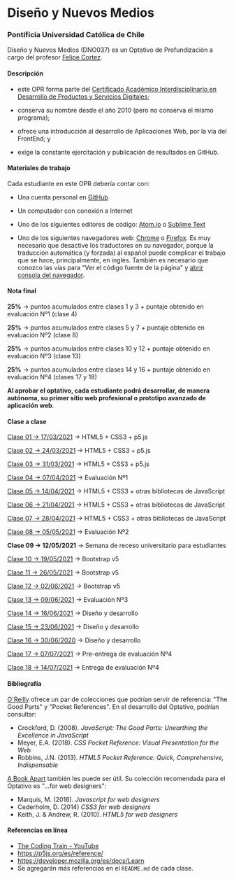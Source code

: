 # Diseño y Nuevos Medios

### Pontificia Universidad Católica de Chile

Diseño y Nuevos Medios (DNO037) es un Optativo de Profundización a cargo del profesor [Felipe Cortez](https://faco.cl/).

#### Descripción

- este OPR forma parte del [Certificado Académico Interdisciplinario en Desarrollo de Productos y Servicios Digitales](http://formaciongeneral.uc.cl/certificados-academicos/interdisciplinarios/725-desarrollo-de-productos-y-servicios-digitales);

- conserva su nombre desde el año 2010 (pero no conserva el mismo programa);

- ofrece una introducción al desarrollo de Aplicaciones Web, por la vía del FrontEnd; y

- exige la constante ejercitación y publicación de resultados en GitHub.


#### Materiales de trabajo

Cada estudiante en este OPR debería contar con:

- Una cuenta personal en [GitHub](https://github.com/join)

- Un computador con conexión a Internet

- Uno de los siguientes editores de código: [Atom.io](https://atom.io/) o [Sublime Text](https://www.sublimetext.com/)

- Uno de los siguientes navegadores web: [Chrome](https://www.google.com/intl/es-419/chrome/) o [Firefox](https://www.mozilla.org/es-CL/firefox/new/). Es muy necesario que desactive los traductores en su navegador, porque la traducción automática (y forzada) al español puede complicar el trabajo que se hace, principalmente, en inglés. También es necesario que conozco las vías para "Ver el código fuente de la página" y [abrir consola del navegador](https://transferwise.com/es/help/articles/2954851/como-abrir-la-consola-de-tu-navegador).


#### Nota final 

**25%** → puntos acumulados entre clases 1 y 3 + puntaje obtenido en evaluación Nº1 (clase 4)

**25%** → puntos acumulados entre clases 5 y 7 + puntaje obtenido en evaluación Nº2 (clase 8)

**25%** → puntos acumulados entre clases 10 y 12 + puntaje obtenido en evaluación Nº3 (clase 13)

**25%** → puntos acumulados entre clases 14 y 16 + puntaje obtenido en evaluación Nº4 (clases 17 y 18)


**Al aprobar el optativo, cada estudiante podrá desarrollar, de manera autónoma, su primer sitio web profesional o prototipo avanzado de aplicación web**.

#### Clase a clase

[Clase 01 → 17/03/2021](https://github.com/profesorfaco/dno037-2021/tree/main/clase-01) → HTML5 + CSS3 + p5.js

[Clase 02 → 24/03/2021](https://github.com/profesorfaco/dno037-2021/tree/main/clase-02) → HTML5 + CSS3 + p5.js

[Clase 03 → 31/03/2021](https://github.com/profesorfaco/dno037-2021/tree/main/clase-03) → HTML5 + CSS3 + p5.js

[Clase 04 → 07/04/2021](https://github.com/profesorfaco/dno037-2021/tree/main/clase-04) → Evaluación Nº1

[Clase 05 → 14/04/2021](https://github.com/profesorfaco/dno037-2021/tree/main/clase-05) → HTML5 + CSS3 + otras bibliotecas de JavaScript

[Clase 06 → 21/04/2021](https://github.com/profesorfaco/dno037-2021/tree/main/clase-06) → HTML5 + CSS3 + otras bibliotecas de JavaScript

[Clase 07 → 28/04/2021](https://github.com/profesorfaco/dno037-2021/tree/main/clase-07) → HTML5 + CSS3 + otras bibliotecas de JavaScript

[Clase 08 → 05/05/2021](https://github.com/profesorfaco/dno037-2021/tree/main/clase-08) → Evaluación Nº2

**Clase 09 → 12/05/2021** → Semana de receso universitario para estudiantes

[Clase 10 → 19/05/2021](https://github.com/profesorfaco/dno037-2021/tree/main/clase-10) → Bootstrap v5

[Clase 11 → 26/05/2021](https://github.com/profesorfaco/dno037-2021/tree/main/clase-11) → Bootstrap v5

[Clase 12 → 02/06/2021](https://github.com/profesorfaco/dno037-2021/tree/main/clase-12) → Bootstrap v5

[Clase 13 → 09/06/2021](https://github.com/profesorfaco/dno037-2021/tree/main/clase-13) → Evaluación Nº3

[Clase 14 → 16/06/2021](https://github.com/profesorfaco/dno037-2021/tree/main/clase-14) → Diseño y desarrollo

[Clase 15 → 23/06/2021](https://github.com/profesorfaco/dno037-2021/tree/main/clase-15) → Diseño y desarrollo

[Clase 16 → 30/06/2020](https://github.com/profesorfaco/dno037-2021/tree/main/clase-16) → Diseño y desarrollo

[Clase 17 → 07/07/2021](https://github.com/profesorfaco/dno037-2021/tree/main/clase-17) → Pre-entrega de evaluación Nº4

[Clase 18 → 14/07/2021](https://github.com/profesorfaco/dno037-2021/tree/main/clase-18) → Entrega de evaluación Nº4


#### Bibliografía

[O'Reilly](http://shop.oreilly.com/) ofrece un par de colecciones que podrían servir de referencia: "The Good Parts" y "Pocket References". En el desarrollo del Optativo, podrían consultar: 

- Crockford, D. (2008). *JavaScript: The Good Parts: Unearthing the Excellence in JavaScript*
- Meyer, E.A. (2018). *CSS Pocket Reference: Visual Presentation for the Web*
- Robbins, J.N. (2013). *HTML5 Pocket Reference: Quick, Comprehensive, Indispensable*

[A Book Apart](https://abookapart.com/) también les puede ser útil. Su colección recomendada para el Optativo es "…for web designers":

- Marquis, M. (2016). *Javascript for web designers*
- Cederholm, D. (2014) *CSS3 for web designers*
- Keith, J. & Andrew, R. (2010). *HTML5 for web designers*

#### Referencias en línea

- [The Coding Train - YouTube](https://www.youtube.com/channel/UCvjgXvBlbQiydffZU7m1_aw)
- https://p5js.org/es/reference/
- https://developer.mozilla.org/es/docs/Learn
- Se agregarán más referencias en el `README.md` de cada clase.
